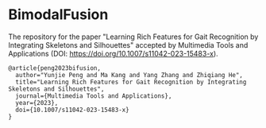 # BimodalFusion
The repository for the paper "Learning Rich Features for Gait Recognition by Integrating Skeletons and Silhouettes" accepted by Multimedia Tools and Applications (DOI: https://doi.org/10.1007/s11042-023-15483-x).

```
@article{peng2023bifusion,  
  author="Yunjie Peng and Ma Kang and Yang Zhang and Zhiqiang He",  
  title="Learning Rich Features for Gait Recognition by Integrating Skeletons and Silhouettes",  
  journal={Multimedia Tools and Applications},
  year={2023},
  doi={10.1007/s11042-023-15483-x}
}
```
